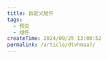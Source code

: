 ```yaml
---
title: 自定义组件
tags:
  - 预览
  - 组件
createTime: 2024/09/25 13:00:52
permalink: /article/dtvhnaa7/
---
```


<CustomComponent />
